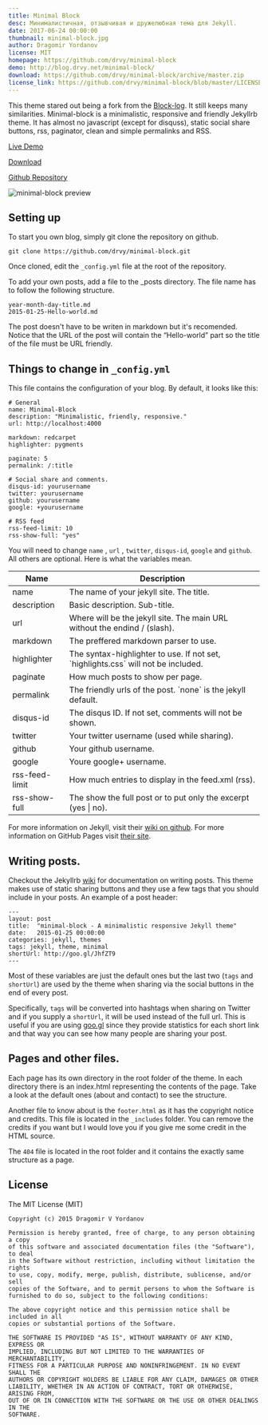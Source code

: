 ```yaml
---
title: Minimal Block
desc: Минималистичная, отзывчивая и дружелюбная тема для Jekyll.
date: 2017-06-24 00:00:00
thumbnail: minimal-block.jpg
author: Dragomir Yordanov
license: MIT
homepage: https://github.com/drvy/minimal-block
demo: http://blog.drvy.net/minimal-block/
download: https://github.com/drvy/minimal-block/archive/master.zip
license_link: https://github.com/drvy/minimal-block/blob/master/LICENSE.md
---
```

This theme stared out being a fork from the [Block-log](https://github.com/anandubajith/block-log). It still keeps many similarities. Minimal-block is a minimalistic, responsive and friendly Jekyllrb theme. It has almost no javascript (except for disquss), static social share buttons, rss, paginator, clean and simple permalinks and RSS.


[Live Demo](http://drvy.github.io/minimal-block/)

[Download](https://github.com/drvy/minimal-block/archive/master.zip)

[Github Repository](https://github.com/drvy/minimal-block)


![minimal-block preview](https://raw.githubusercontent.com/drvy/minimal-block/master/preview.png?raw=true)

Setting up
----------------
To start you own blog, simply git clone the repository on github.

    git clone https://github.com/drvy/minimal-block.git

Once cloned, edit the `_config.yml` file at the root of the repository.

To add your own posts, add a file to the _posts directory. The file name has to follow the following structure.

    year-month-day-title.md
    2015-01-25-Hello-world.md

The post doesn't have to be writen in markdown but it's recomended. Notice that the URL of the post will contain the “Hello-world” part so the title of the file must be URL friendly.


Things to change in `_config.yml`
----------------
This file contains the configuration of your blog. By default, it looks like this:

    # General
    name: Minimal-Block
    description: "Minimalistic, friendly, responsive."
    url: http://localhost:4000

    markdown: redcarpet
    highlighter: pygments

    paginate: 5
    permalink: /:title

    # Social share and comments.
    disqus-id: yourusername
    twitter: yourusername
    github: yourusername
    google: +yourusername

    # RSS feed
    rss-feed-limit: 10
    rss-show-full: "yes"

You will need to change `name` , `url` , `twitter`, `disqus-id`, `google` and `github`. All others are optional. Here is what the variables mean.

<table>
<thead>
    <tr><th>Name</th><th>Description</th></tr>
</thead>
<tbody>
    <tr><td>name</td><td>The name of your jekyll site. The title.</td></tr>
    <tr><td>description</td><td>Basic description. Sub-title.</td></tr>
    <tr><td>url</td><td>Where will be the jekyll site. The main URL without the endind / (slash).</td></tr>
    <tr><td>markdown</td><td>The preffered markdown parser to use.</td></tr>
    <tr><td>highlighter</td><td>The syntax-highlighter to use. If not set, `highlights.css` will not be included.</td></tr>
    <tr><td>paginate</td><td>How much posts to show per page.</td></tr>
    <tr><td>permalink</td><td>The friendly urls of the post. `none` is the jekyll default.</td></tr>
    <tr><td>disqus-id</td><td>The disqus ID. If not set, comments will not be shown.</td></tr>
    <tr><td>twitter</td><td>Your twitter username (used while sharing).</td></tr>
    <tr><td>github</td><td>Your github username.</td></tr>
    <tr><td>google</td><td>Youre google+ username.</td></tr>
    <tr><td>rss-feed-limit</td><td>How much entries to display in the feed.xml (rss).</td></tr>
    <tr><td>rss-show-full</td><td>The show the full post or to put only the excerpt (yes | no).</td>
</tbody>
</table>

For more information on Jekyll, visit their [wiki on github](https://github.com/mojombo/jekyll/wiki). For more information on GitHub Pages visit [their site](http://pages.github.com).


Writing posts.
----------------
Checkout the Jekyllrb [wiki](https://github.com/mojombo/jekyll/wiki) for documentation on writing posts. This theme
makes use of static sharing buttons and they use a few tags that you should include in your posts.
An example of a post header:

    ---
    layout: post
    title:  "minimal-block - A minimalistic responsive Jekyll theme"
    date:   2015-01-25 00:00:00
    categories: jekyll, themes
    tags: jekyll, theme, minimal
    shortUrl: http://goo.gl/JhfZT9
    ---

Most of these variables are just the default ones but the last two (`tags` and `shortUrl`) are used by the theme when sharing via the social buttons in the end of every post.

Specifically, `tags` will be converted into hashtags when sharing on Twitter and if you supply a `shortUrl`, it will be used instead of the full url. This is useful if you are using [goo.gl](http://goo.gl) since they provide statistics for each short link and that way you can see how many people are sharing your post.


Pages and other files.
----------------
Each page has its own directory in the root folder of the theme. In each directory there is an index.html representing the contents of the page. Take a look at the default ones (about and contact) to see the structure.

Another file to know about is the `footer.html` as it has the copyright notice and credits. This file is located in the `_includes` folder. You can remove the credits if you want but I would love you if you give me some credit in the HTML source.

The `404` file is located in the root folder and it contains the exactly same structure as a page.

License
----------------
The MIT License (MIT)

    Copyright (c) 2015 Dragomir V Yordanov

    Permission is hereby granted, free of charge, to any person obtaining a copy
    of this software and associated documentation files (the "Software"), to deal
    in the Software without restriction, including without limitation the rights
    to use, copy, modify, merge, publish, distribute, sublicense, and/or sell
    copies of the Software, and to permit persons to whom the Software is
    furnished to do so, subject to the following conditions:

    The above copyright notice and this permission notice shall be included in all
    copies or substantial portions of the Software.

    THE SOFTWARE IS PROVIDED "AS IS", WITHOUT WARRANTY OF ANY KIND, EXPRESS OR
    IMPLIED, INCLUDING BUT NOT LIMITED TO THE WARRANTIES OF MERCHANTABILITY,
    FITNESS FOR A PARTICULAR PURPOSE AND NONINFRINGEMENT. IN NO EVENT SHALL THE
    AUTHORS OR COPYRIGHT HOLDERS BE LIABLE FOR ANY CLAIM, DAMAGES OR OTHER
    LIABILITY, WHETHER IN AN ACTION OF CONTRACT, TORT OR OTHERWISE, ARISING FROM,
    OUT OF OR IN CONNECTION WITH THE SOFTWARE OR THE USE OR OTHER DEALINGS IN THE
    SOFTWARE.